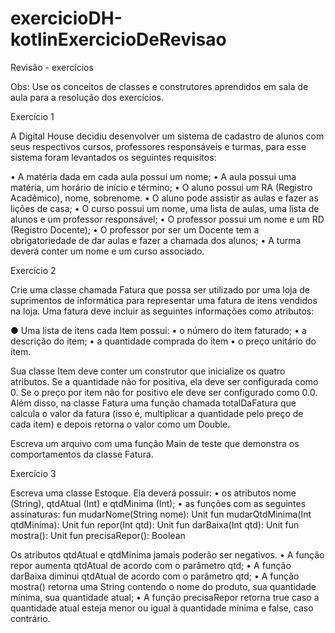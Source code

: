 # exercicioDH-kotlinExercicioDeRevisao


Revisão - exercícios

Obs: Use os conceitos de classes e construtores aprendidos em sala de aula para a resolução dos
exercícios.

Exercício 1

A Digital House decidiu desenvolver um sistema de cadastro de alunos com seus respectivos cursos, professores responsáveis e turmas, para esse sistema foram levantados os seguintes requisitos:

• A matéria dada em cada aula possui um nome;
• A aula possui uma matéria, um horário de início e término;
• O aluno possui um RA (Registro Acadêmico), nome, sobrenome.
• O aluno pode assistir as aulas e fazer as lições de casa;
• O curso possui um nome, uma lista de aulas, uma lista de alunos e um professor responsável;
• O professor possui um nome e um RD (Registro Docente);
• O professor por ser um Docente tem a obrigatoriedade de dar aulas e fazer a chamada dos alunos;
• A turma deverá conter um nome e um curso associado.


Exercício 2

Crie uma classe chamada Fatura que possa ser utilizado por uma loja de suprimentos de informática para representar uma fatura de itens vendidos na loja.
Uma fatura deve incluir as seguintes informações como atributos:

● Uma lista de itens cada Item possui:
• o número do item faturado;
• a descrição do item;
• a quantidade comprada do item
• o preço unitário do item.

Sua classe Item deve conter um construtor que inicialize os quatro atributos. Se a quantidade não for positiva, ela deve ser configurada como 0. Se o preço por item não
for positivo ele deve ser configurado como 0.0. Além disso, na classe Fatura uma função chamada totalDaFatura que calcula o valor da fatura (isso é, multiplicar a quantidade pelo preço de cada item) e depois retorna o valor como um Double.

Escreva um arquivo com uma função Main de teste que demonstra os comportamentos da classe Fatura.


Exercício 3

Escreva uma classe Estoque. Ela deverá possuir:
• os atributos nome (String), qtdAtual (Int) e qtdMinima (Int);
• as funções com as seguintes assinaturas:
fun mudarNome(String nome): Unit
fun mudarQtdMinima(Int qtdMinima): Unit
fun repor(Int qtd): Unit
fun darBaixa(Int qtd): Unit
fun mostra(): Unit
fun precisaRepor(): Boolean

Os atributos qtdAtual e qtdMinima jamais poderão ser negativos.
• A função repor aumenta qtdAtual de acordo com o parâmetro qtd;
• A função darBaixa diminui qtdAtual de acordo com o parâmetro qtd;
• A função mostra() retorna uma String contendo o nome do produto, sua quantidade mínima, sua quantidade atual;
• A função precisaRepor retorna true caso a quantidade atual esteja menor ou igual à quantidade mínima e false, caso contrário.
